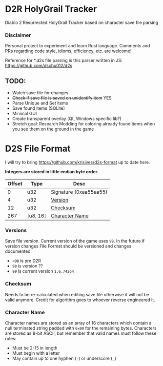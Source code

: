 ﻿# D2R HolyGrail Tracker

Diablo 2 Resurrected HolyGrail Tracker based on character save file parsing

### Disclaimer

Personal project to experiment and learn Rust language. Comments and PRs regarding code style, idioms, efficiency, etc. are welcome!

Reference for *.d2s file parsing is this parser written in JS: https://github.com/dschu012/d2s


## TODO:
- ~~Watch save file for changes~~
- ~~Check if save file is saved on unidentify item~~ YES
- Parse Unique and Set items
- Save found items (SQLite)
- Minimal GUI
- Create transparent overlay (Qt, Windows specific lib?)
- Stretch goal: Research Modding for coloring already found items when you see them on the ground in the game

# D2S File Format

I will try to bring https://github.com/krisives/d2s-format up to date here.

**Integers are stored in little endian byte order.**

| Offset | Type     | Desc
|--------|----------|------------
|0       |u32       | Signature (0xaa55aa55)
|4       |u32       | [Version](#versions)
|12      |u32       | [Checksum](#checksum)
|267     |[u8, 16]  | [Character Name](#character-name)

### Versions

Save file version. Current version of the game uses `99`. In the future if version changes File Format should be versioned and changes documented.

* `<98` is pre D2R
* `98` is version ??
* `99` is current version `1.6.74264`

### Checksum

Needs to be re-calculated when editing save file otherwise it will not be valid anymore. Credit for algorithm goes to whoever reverse engineered it.

### Character Name

Character names are stored as an array of 16 characters which contain
a null terminated string padded with `0x00` for the remaining bytes.
Characters are stored as 8-bit ASCII, but remember that valid names must
follow these rules:
 * Must be 2-15 in length
 * Must begin with a letter
 * May contain up to one hyphen (`-`) or underscore (`_`)



